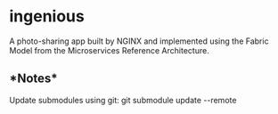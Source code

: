 # ingenious

A photo-sharing app built by NGINX and implemented using the Fabric Model from the Microservices Reference Architecture.

## \*Notes\*

Update submodules using git: git submodule update --remote 
